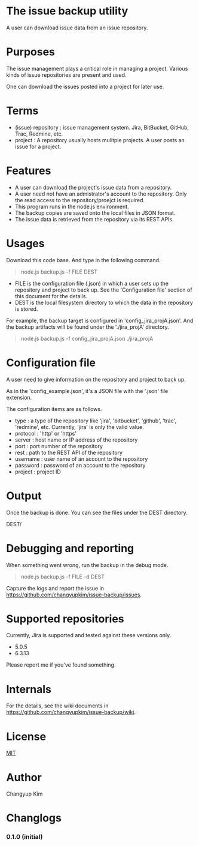 # The issue backup utility

A user can download issue data from an issue repository. 


# Purposes

The issue management plays a critical role in managing a project. Various kinds of issue repositories are present and used.

One can download the issues posted into a project for later use.


# Terms

- (issue) repository : issue management system. Jira, BitBucket, GitHub, Trac, Redmine, etc.
- project : A repository usually hosts mulitple projects. A user posts an issue for a project.


# Features

- A user can download the project's issue data from a repository.
- A user need not have an admistrator's account to the repository. Only the read access to the repository/proejct is required.
- This program runs in the node.js environment.
- The backup copies are saved onto the local files in JSON format.
- The issue data is retrieved from the repository via its REST APIs.


# Usages

Download this code base. And type in the following command.

> node.js backup.js -f FILE DEST

- FILE is the configuration file (.json) in which a user sets up the repository and project to back up. See the 'Configuration file' section of this document for the details.
- DEST is the local filesystem directory to which the data in the repository is stored.

For example, the backup target is configured in 'config_jira_projA.json'. And the backup artifacts will be found under the './jira_projA' directory.

> node.js backup.js -f config_jira_projA.json ./jira_projA


# Configuration file

A user need to give information on the repository and project to back up. 

As in the 'config_example.json', it's a JSON file with the '.json' file extension.

The configuration items are as follows.

- type : a type of the repository like 'jira', 'bitbucket', 'github', 'trac', 'redmine', etc. Currently, 'jira' is only the valid value.
- protocol : 'http' or 'https'
- server : host name or IP address of the repository
- port : port number of the repository
- rest : path to the REST API of the repository
- username : user name of an account to the repository
- password : password of an account to the repository
- project : project ID


# Output

Once the backup is done. You can see the files under the DEST directory.

DEST/
	

# Debugging and reporting

When something went wrong, run the backup in the debug mode.

> node.js backup.js -f FILE -d DEST

Capture the logs and report the issue in https://github.com/changyupkim/issue-backup/issues.


# Supported repositories

Currently, Jira is supported and tested against these versions only.

- 5.0.5
- 6.3.13

Please report me if you've found something.


# Internals

For the details, see the wiki documents in https://github.com/changyupkim/issue-backup/wiki.

# License

[MIT](LICENSE)

# Author

Changyup Kim

# Changlogs

### 0.1.0 (initial)